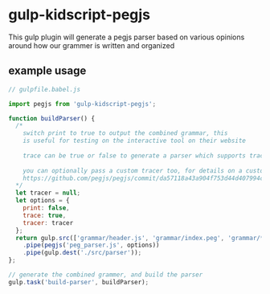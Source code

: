 # gulp-kidscript-pegjs

This gulp plugin will generate a pegjs parser based on various opinions around how our grammer is written and organized

## example usage
```JavaScript
// gulpfile.babel.js

import pegjs from 'gulp-kidscript-pegjs';

function buildParser() {
  /*
    switch print to true to output the combined grammar, this 
    is useful for testing on the interactive tool on their website
    
    trace can be true or false to generate a parser which supports tracing
    
    you can optionally pass a custom tracer too, for details on a custom tracer see
    https://github.com/pegjs/pegjs/commit/da57118a43a904f753d44d407994cf0b36358adc
  */ 
  let tracer = null;
  let options = {
    print: false,
    trace: true,
    tracer: tracer
  };
  return gulp.src(['grammar/header.js', 'grammar/index.peg', 'grammar/**/*.peg'])
    .pipe(pegjs('peg_parser.js', options))
    .pipe(gulp.dest('./src/parser'));
};

// generate the combined grammer, and build the parser
gulp.task('build-parser', buildParser);
```
